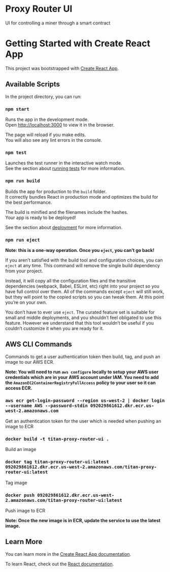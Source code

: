 # Proxy Router UI

UI for controlling a miner through a smart contract

# Getting Started with Create React App

This project was bootstrapped with [Create React App](https://github.com/facebook/create-react-app).

## Available Scripts

In the project directory, you can run:

### `npm start`

Runs the app in the development mode.\
Open [http://localhost:3000](http://localhost:3000) to view it in the browser.

The page will reload if you make edits.\
You will also see any lint errors in the console.

### `npm test`

Launches the test runner in the interactive watch mode.\
See the section about [running tests](https://facebook.github.io/create-react-app/docs/running-tests) for more information.

### `npm run build`

Builds the app for production to the `build` folder.\
It correctly bundles React in production mode and optimizes the build for the best performance.

The build is minified and the filenames include the hashes.\
Your app is ready to be deployed!

See the section about [deployment](https://facebook.github.io/create-react-app/docs/deployment) for more information.

### `npm run eject`

**Note: this is a one-way operation. Once you `eject`, you can’t go back!**

If you aren’t satisfied with the build tool and configuration choices, you can `eject` at any time. This command will remove the single build dependency from your project.

Instead, it will copy all the configuration files and the transitive dependencies (webpack, Babel, ESLint, etc) right into your project so you have full control over them. All of the commands except `eject` will still work, but they will point to the copied scripts so you can tweak them. At this point you’re on your own.

You don’t have to ever use `eject`. The curated feature set is suitable for small and middle deployments, and you shouldn’t feel obligated to use this feature. However we understand that this tool wouldn’t be useful if you couldn’t customize it when you are ready for it.

## AWS CLI Commands

Commands to get a user authentication token then build, tag, and push an image to our AWS ECR.

**Note: You will need to run `aws configure` locally to setup your AWS user credentials which are in your AWS account under IAM. You need to add the `AmazonEC2ContainerRegistryFullAccess` policy to your user so it can access ECR.**

### `aws ecr get-login-password --region us-west-2 | docker login --username AWS --password-stdin 092029861612.dkr.ecr.us-west-2.amazonaws.com`

Get an authentication token for the user which is needed when pushing an image to ECR

### `docker build -t titan-proxy-router-ui .`

Build an image

### `docker tag titan-proxy-router-ui:latest 092029861612.dkr.ecr.us-west-2.amazonaws.com/titan-proxy-router-ui:latest`

Tag image

### `docker push 092029861612.dkr.ecr.us-west-2.amazonaws.com/titan-proxy-router-ui:latest`

Push image to ECR

**Note: Once the new image is in ECR, update the service to use the latest image.**

## Learn More

You can learn more in the [Create React App documentation](https://facebook.github.io/create-react-app/docs/getting-started).

To learn React, check out the [React documentation](https://reactjs.org/).
